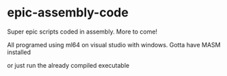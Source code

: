 # epic-assembly-code
Super epic scripts coded in assembly. More to come!

All programed using ml64 on visual studio with windows. Gotta have MASM installed

or just run the already compiled executable
